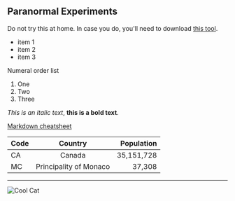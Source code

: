 ## Paranormal Experiments
Do not try this at home. In case you do, you'll need to download [this tool](https://git-scm.com/download/win). 

- item 1
- item 2
- item 3

Numeral order list
1. One
1. Two
1. Three

*This is an italic text*, **this is a bold text**. 

[Markdown cheatsheet](https://github.com/adam-p/markdown-here/wiki/Markdown-Cheatsheet)

| Code    | Country       | Population  |
| ------- |:-------------:| -----------:|
| CA      | Canada        | 35,151,728 |
| MC      | Principality of Monaco     | 37,308   |

---

![Cool Cat](https://lh3.googleusercontent.com/oKsgcsHtHu_nIkpNd-mNCAyzUD8xo68laRPOfvFuO0hqv6nDXVNNjEMmoiv9tIDgTj8=w170)
